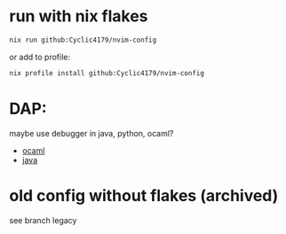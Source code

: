 # run with nix flakes

```sh
nix run github:Cyclic4179/nvim-config
```

or add to profile:

```sh
nix profile install github:Cyclic4179/nvim-config
```

# DAP:
maybe use debugger in java, python, ocaml?
- [ocaml](https://github.com/hackwaly/ocamlearlybird)
- [java](https://github.com/mfussenegger/nvim-jdtls)


# old config without flakes (archived)
see branch legacy
